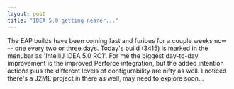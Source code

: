 ```yaml
---
layout: post
title: "IDEA 5.0 getting nearer..."
---
```




The EAP builds have been coming fast and furious for a couple weeks now -- one every two or three days. Today's build (3415) is marked in the menubar as 'IntelliJ IDEA 5.0 RC1'. For me the biggest day-to-day improvement is the improved Perforce integration, but the added intention actions plus the different levels of configurability are nifty as well. I noticed there's a J2ME project in there as well, may need to explore soon...


